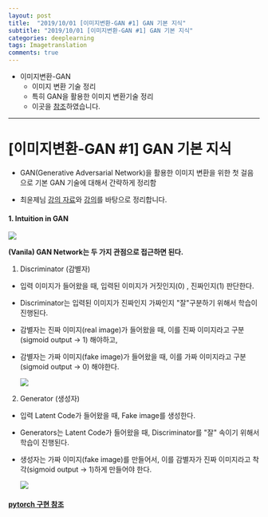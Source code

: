 ```yaml
---
layout: post
title:  "2019/10/01 [이미지변환-GAN #1] GAN 기본 지식"
subtitle: "2019/10/01 [이미지변환-GAN #1] GAN 기본 지식"
categories: deeplearning
tags: Imagetranslation
comments: true
---
```


- 이미지변환-GAN
	- 이미지 변환 기술 정리
	- 특히 GAN을 활용한 이미지 변환기술 정리
	- 이곳을 [참조]()하였습니다.

---

# [이미지변환-GAN #1] GAN 기본 지식
- GAN(Generative Adversarial Network)을 활용한 이미지 변환을 위한 첫 걸음으로 기본 GAN 기술에 대해서 간략하게 정리함

- 최윤제님 [강의 자료](https://www.slideshare.net/NaverEngineering/1-gangenerative-adversarial-network?from_action=save)와 [강의](https://www.youtube.com/watch?v=odpjk7_tGY0)를 바탕으로 정리합니다.

#### 1. Intuition in GAN

<img src="https://drive.google.com/uc?id=1ccybl7a531SDZ6lh1sNx0PtwaGcfBGwU">



**(Vanila) GAN Network는 두 가지 관점으로 접근하면 된다.**

1) Discriminator (감별자)

 - 입력 이미지가 들어왔을 때, 입력된 이미지가 거짓인지(0) , 진짜인지(1) 판단한다.

 - Discriminator는 입력된 이미지가 진짜인지 가짜인지 "잘"구분하기 위해서 학습이 진행된다.

 - 감별자는 진짜 이미지(real image)가 들어왔을 때, 이를 진짜 이미지라고 구분(sigmoid output -> 1) 해야하고,

 - 감별자는 가짜 이미지(fake image)가 들어왔을 때, 이를 가짜 이미지라고 구분(sigmoid output -> 0) 해야한다.

   

   <img src="https://drive.google.com/uc?id=1-gk49YeqMpHztZ4-Cc3h_EieCrHzUx75">



2) Generator (생성자)

- 입력  Latent Code가 들어왔을 때, Fake image를 생성한다.

- Generators는 Latent Code가 들어왔을 때, Discriminator를 "잘" 속이기 위해서 학습이 진행된다.

- 생성자는 가짜 이미지(fake image)를 만들어서, 이를 감별자가 진짜 이미지라고 착각(sigmoid output -> 1)하게 만들어야 한다.

  

  <img src="https://drive.google.com/uc?id=1gTaU2I3WJEDk1hiQvpRv1qWlHY_JFh82">



#### [pytorch 구현 참조](https://github.com/traveler-Ahn/image-translation-gan-1)

